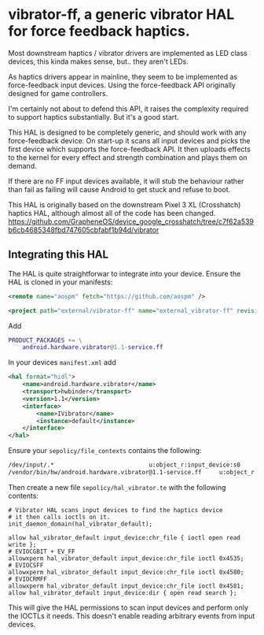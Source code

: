 # vibrator-ff, a generic vibrator HAL for force feedback haptics.

Most downstream haptics / vibrator drivers are implemented as LED class devices, this kinda makes sense, but.. they aren't LEDs.

As haptics drivers appear in mainline, they seem to be implemented as force-feedback input devices. Using the force-feedback API originally designed for game controllers.

I'm certainly not about to defend this API, it raises the complexity required to support haptics substantially. But it's a good start.

This HAL is designed to be completely generic, and should work with any force-feedback device.
On start-up it scans all input devices and picks the first device which supports the force-feedback API.  It then uploads effects to the kernel for every effect and strength combination and plays them on demand.

If there are no FF input devices available, it will stub the behaviour rather than fail as failing will cause Android to get stuck and refuse to boot.

This HAL is originally based on the downstream Pixel 3 XL (Crosshatch) haptics HAL, although almost all of the code has been changed.
https://github.com/GrapheneOS/device_google_crosshatch/tree/c7f62a539b6cb4685348fbd747605cbfabf1b94d/vibrator

## Integrating this HAL

The HAL is quite straightforwar to integrate into your device. Ensure the HAL is cloned in your manifests:

```xml
<remote name="aospm" fetch="https://github.com/aospm" />

<project path="external/vibrator-ff" name="external_vibrator-ff" revision="main" remote="aospm" groups="default" />
```

Add
```m
PRODUCT_PACKAGES += \
    android.hardware.vibrator@1.1-service.ff
```

In your devices `manifest.xml` add
```xml
<hal format="hidl">
    <name>android.hardware.vibrator</name>
    <transport>hwbinder</transport>
    <version>1.1</version>
    <interface>
        <name>IVibrator</name>
        <instance>default</instance>
    </interface>
</hal>
```

Ensure your `sepolicy/file_contexts` contains the following:
```sh
/dev/input/.*							u:object_r:input_device:s0
/vendor/bin/hw/android.hardware.vibrator@1.1-service.ff		u:object_r:hal_vibrator_default_exec:s0
```

Then create a new file `sepolicy/hal_vibrator.te` with the following contents:
```t
# Vibrator HAL scans input devices to find the haptics device
# it then calls ioctls on it.
init_daemon_domain(hal_vibrator_default);

allow hal_vibrator_default input_device:chr_file { ioctl open read write };
# EVIOCGBIT + EV_FF
allowxperm hal_vibrator_default input_device:chr_file ioctl 0x4535;
# EVIOCSFF
allowxperm hal_vibrator_default input_device:chr_file ioctl 0x4580;
# EVIOCRMFF
allowxperm hal_vibrator_default input_device:chr_file ioctl 0x4581;
allow hal_vibrator_default input_device:dir { open read search };
```

This will give the HAL permissions to scan input devices and perform only the IOCTLs it needs. This doesn't enable reading arbitrary events from input devices.